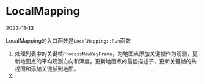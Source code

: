 # LocalMapping 
2023-11-13


LocalMapping的入口函数是`LocalMapping::Run`函数
1. 处理列表中的关键帧`ProcessNewKeyFrame`，为地图点添加关键帧作为观测，更新地图点的平均观测方向和深度，更新地图点的最佳描述子，更新关键帧的共视图和添加关键帧到地图。
2. 